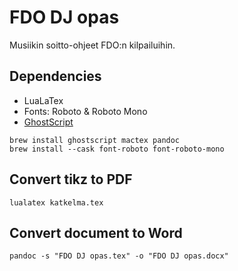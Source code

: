 # FDO DJ opas

Musiikin soitto-ohjeet FDO:n kilpailuihin.

## Dependencies

- LuaLaTex
- Fonts: Roboto & Roboto Mono
- [GhostScript](https://ghostscript.com/about/index.html)

```shell
brew install ghostscript mactex pandoc
brew install --cask font-roboto font-roboto-mono
```

## Convert tikz to PDF

```shell
lualatex katkelma.tex
```

## Convert document to Word

```shell
pandoc -s "FDO DJ opas.tex" -o "FDO DJ opas.docx"
```
